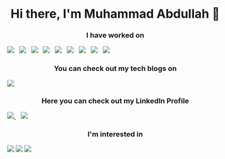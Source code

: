 <h1 align="center" dir="auto">Hi there, I'm Muhammad Abdullah 👋<center></h1>
  <h3 align= "center" dir="auto">I have worked on</h3>
<img src="https://img.shields.io/badge/C%2B%2B-00599C?style=for-the-badge&logo=c%2B%2B&logoColor=white" />
  &nbsp
<img src="https://img.shields.io/badge/Python-FFD43B?style=for-the-badge&logo=python&logoColor=blue" />
 &nbsp
  <img src="https://img.shields.io/badge/Oracle-F80000?style=for-the-badge&logo=oracle&logoColor=black"/> 
  &nbsp
  <img src = "https://img.shields.io/badge/Microsoft_Access-A4373A?style=for-the-badge&logo=microsoft-access&logoColor=white"/>
  &nbsp
  <img src = "https://img.shields.io/badge/Microsoft_Excel-217346?style=for-the-badge&logo=microsoft-excel&logoColor=white"/>
  &nbsp
  <img src="https://img.shields.io/badge/Microsoft_PowerPoint-B7472A?style=for-the-badge&logo=microsoft-powerpoint&logoColor=white"/>
  &nbsp
  <img src="https://img.shields.io/badge/Microsoft_Word-2B579A?style=for-the-badge&logo=microsoft-word&logoColor=white"/>
  &nbsp
  <img src="https://img.shields.io/badge/Miro-F7C922?style=for-the-badge&logo=Miro&logoColor=050036"/>
  &nbsp
  <img src ="https://img.shields.io/badge/MySQL-005C84?style=for-the-badge&logo=mysql&logoColor=white"/>
  
  <h3 align="center" dir="auto">You can check out my tech blogs on</h3>
  <img src ="https://img.shields.io/badge/Blogger-FF5722?style=for-the-badge&logo=blogger&logoColor=white"/>
  <h3 align="center" dir="auto">Here you can check out my LinkedIn Profile</h3>
  
  <a href="https://www.linkedin.com/in/captainabdullah">
    <img src="https://camo.githubusercontent.com/a493f6833f99fb3c85788d6d9305e6b7a42b838e5ee5d138fd9a8214a7e77472/68747470733a2f2f696d672e736869656c64732e696f2f62616467652f6c696e6b6564696e2d2532333030373742352e7376673f267374796c653d666f722d7468652d6261646765266c6f676f3d6c696e6b6564696e266c6f676f436f6c6f723d7768697465"/>
  </a>
  &nbsp;&nbsp;
  <a href="https://www.instagram.com/engr_habdullah">
    <img src="https://camo.githubusercontent.com/5c3f3164b340475c38f1ec3d8c6d0c6e8656fbccac25d06cfb86477079b88638/68747470733a2f2f696d672e736869656c64732e696f2f62616467652f696e7374616772616d2d2532334534343035462e7376673f267374796c653d666f722d7468652d6261646765266c6f676f3d696e7374616772616d266c6f676f436f6c6f723d7768697465"/>
  </a>
  
  <h3 align = "center" dir="auto">I'm interested in</h3>
  <img src="https://img.shields.io/badge/Azure_DevOps-0078D7?style=for-the-badge&logo=azure-devops&logoColor=white"/>
  <img src="https://img.shields.io/badge/Google_Cloud-4285F4?style=for-the-badge&logo=google-cloud&logoColor=white"/>
  
  
  <a href="captainAbdullah@protonmail.com">
  <img src = "https://img.shields.io/badge/ProtonMail-8B89CC?style=for-the-badge&logo=protonmail&logoColor=white"/>
